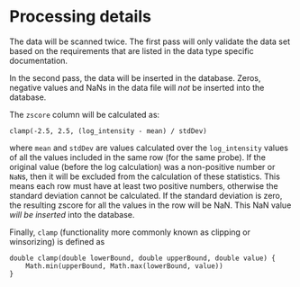 Processing details
==================

The data will be scanned twice. The first pass will only validate the data set based on the requirements that are listed in the data type specific documentation.

In the second pass, the data will be inserted in the database. Zeros, negative
values and NaNs in the data file will *not* be inserted into the database.


The `zscore` column will be calculated as:

    clamp(-2.5, 2.5, (log_intensity - mean) / stdDev)

where `mean` and `stdDev` are values calculated over the `log_intensity` values
of all the values included in the same row (for the same probe). If the original
value (before the log calculation) was a non-positive number or `NaN`s, then it
will be excluded from the calculation of these statistics. This means each row
must have at least two positive numbers, otherwise the standard deviation cannot
be calculated. If the standard deviation is zero, the resulting zscore for all
the values in the row will be NaN. This NaN value *will be inserted* into the
database.

Finally, `clamp` (functionality more commonly known as clipping or winsorizing) is defined as

    double clamp(double lowerBound, double upperBound, double value) {
        Math.min(upperBound, Math.max(lowerBound, value))
    }

